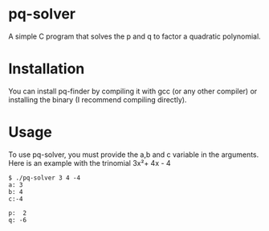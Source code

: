 # pq-solver
A simple C program that solves the p and q to factor a quadratic polynomial.

# Installation
You can install pq-finder by compiling it with gcc (or any other compiler) or installing the binary (I recommend compiling directly).

# Usage
To use pq-solver, you must provide the a,b and c variable in the arguments.  
Here is an example with the trinomial 3x²+ 4x - 4  
```  
$ ./pq-solver 3 4 -4  
a: 3  
b: 4  
c:-4  

p:  2  
q: -6  
```
